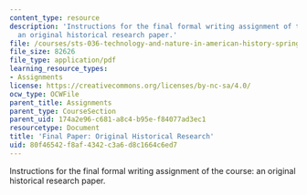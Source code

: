 ```yaml
---
content_type: resource
description: 'Instructions for the final formal writing assignment of the course:
  an original historical research paper.'
file: /courses/sts-036-technology-and-nature-in-american-history-spring-2008/80f46542f8af4342c3a6d8c1664c6ed7_paper_final.pdf
file_size: 82626
file_type: application/pdf
learning_resource_types:
- Assignments
license: https://creativecommons.org/licenses/by-nc-sa/4.0/
ocw_type: OCWFile
parent_title: Assignments
parent_type: CourseSection
parent_uid: 174a2e96-c681-a8c4-b95e-f84077ad3ec1
resourcetype: Document
title: 'Final Paper: Original Historical Research'
uid: 80f46542-f8af-4342-c3a6-d8c1664c6ed7
---
```

Instructions for the final formal writing assignment of the course: an original historical research paper.